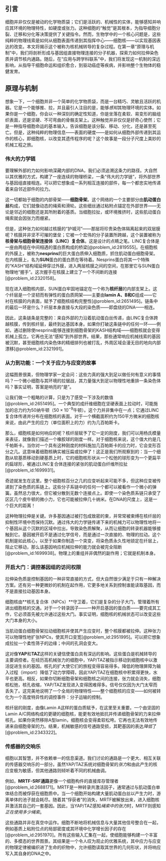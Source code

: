 ## 引言
细胞并非仅仅是被动的化学物质袋；它们是活跃的、机械性的实体，能够感知并响应其环境的物理特性，如硬度或张力。这种细胞的“触觉”是其根本，为指导细胞分裂、迁移和分化等决策提供了关键指令。然而，生物学中的一个核心问题是，这些纯粹的物理线索是如何从细胞表面传递到其指挥中心——细胞核——以实现基因表达的改变。本文将揭示这个被称为核机械转导的复杂过程。在第一章“原理与机制”中，我们将剖析形成与基因组直接物理连接的分子机器，探索力如何拉伸染色质并调节核内通路。随后，在“应用与跨学科联系”中，我们将发现这一机制的深远影响，从指导干细胞命运和组织愈合，到驱动癌症等疾病，并影响整个生物体的稳健发育。

## 原理与机制

想象一下，一个细胞并非一个简单的化学物质袋，而是一台精巧、灵敏且活跃的机器。它是一个能够推、拉，并且最引人注目的是，能够*感知*其物理环境的实体。如果你是一个细胞，你会以一种深刻的确定性知道，你是坐落在柔软、易变形的脑组织表面，还是坚硬、不可弯曲的骨骼支架上。这种触觉并非仅仅是好奇心使然；它是一种指导细胞命运的基本输入，告诉细胞是该分裂、移动、分化，还是甚至死亡。但是，这种纯粹的物理信息——表面的硬度——是如何从细胞外部传递到其运作的核心，即细胞核，以改变其遗传程序的呢？这个故事是一段分子尺度上美妙的机械工程之旅。

### 伟大的力学链

要理解外部的力如何影响深藏内部的DNA，我们必须追溯这条力的路径。大自然以其优雅的方式，构建了一座连续的物理桥梁，一条“伟大的力学链”，将外部世界与基因组直接相连。可以把它想象成一系列相互连接的部件，每一个都忠实地传递着来自邻近部件的拉力。

这一切都始于细胞的内部骨架——**细胞骨架**。这个网络的一个主要部分由**肌动蛋白丝**构成，它们就像动态的绳索和滑轮。这些细丝通过粘附点锚定在外部世界——无论是邻近的细胞还是其所附着的基质。当细胞拉扯，或环境推挤时，这些肌动蛋白绳索就会因张力而绷紧。

但是，这种张力如何越过核膜的“护城河”——那层将珍贵染色体隔离起来的双层膜呢？核膜并非坚不可摧的堡垒；它被一个宏伟的分子装置所跨越，这个装置被称为**核骨架与细胞骨架连接体（LINC）复合体**。这是设计的点睛之笔。LINC复合体是一座由两组在中间相遇的蛋白质构成的桥梁[@problem_id:2819555]。在细胞核的外膜上，被称为**nesprins**的巨大蛋白质伸入细胞质，抓住肌动蛋白细胞骨架。在内核膜上，名为**SUN**蛋白的蛋白质在等待着。Nesprins蛋白将其一个特殊的“KASH”结构域延伸穿过外膜，进入两层核膜之间的空间，在那里它与SUN蛋白物理地“握手”。这次握手在核膜上建立了一个不间断的连接[@problem_id:2320158]。

现在进入细胞核内部，SUN蛋白牢固地锚定在一个称为**核纤层**的内部支架上。这个纤层是一个坚韧而有弹性的蛋白质网架——主要由**lamin A、B和C**组成——它衬在核膜的内表面，赋予了细胞核结构完整性[@problem_id:2651495]。链条中的最后一环是什么？纤层本身直接与大段的染色质——即盘绕的DNA——相连。

因此，这条链条是完整的：来自外部的力沿着肌动蛋白丝传递，由LINC复合体跨越核膜，传到核纤层，最终到达基因本身。如果你打破这条链中的任何一环——例如，通过删除使nesprins能够连接到细胞骨架的KASH结构域——细胞核就会变得机械上孤立。它再也无法“感知”到外部世界。结果，那些通常响应机械线索的基因被沉默，甚至细胞核内染色体的精细排列也被打乱，外周区域会漫无目的地向内部漂移[@problem_id:2321991]。

### 从力到功能：一个关于应力与应变的故事

这幅图景很美，但物理学家一定会问：这些力真的强大到足以做任何有意义的事情吗？一个微小细胞与其环境的拉锯战，其力量强大到足以物理性地重排一条染色体吗？事实证明，答案是响亮的“是”。

让我们做一个粗略的计算，只是为了感受一下涉及的数值[@problem_id:2651495]。一个典型的成纤维细胞在坚硬表面上拉动时，可能施加的总力约为$50$纳牛顿（$50 \times 10^{-9}$牛顿）。这个力并非集中在一点；它通过LINC复合体传递并分布在细胞核的表面。对于一个横截面积约为$150$平方微米的细胞核来说，由此产生的应力（单位面积上的力）约为几百帕斯卡。

那么，细胞核是如何响应的呢？核纤层赋予了它一定的刚度，我们可以用杨氏模量来表征，就像我们描述一个橡胶球的刚度一样。对于细胞核来说，这个值大约是几千帕斯卡。当你对一个具有这种刚度的材料施加几百帕斯卡的应力时，它会变形百分之几。这意味着细胞核确实被压扁或拉伸了！这正是我们所观察到的：当一个细胞从软基质移动到硬基质上时，它的细胞核形状从一个松弛的球形变为一个更扁平的扁球形，被通过LINC复合体连接的紧张的肌动蛋白纤维所拉扯[@problem_id:1699931]。

奇迹就发生在这里。整个细胞核百分之几的应变听起来可能不多，但这种应变被传递到了染色质的系链上。这些分子系链中的任何一个都可以被看作一个微小的弹簧。虽然总力很大，但它被分散到无数个连接点上。即使一个染色质系链只承受了区区几个皮牛顿的微小力，它也可能被拉伸几十纳米。在DNA的尺度上，这是一个巨大的距离！

这种物理拉伸是关键。许多基因通过被打包成致密的束，并常常被束缚在核纤层的抑制性环境中而保持沉默。通过伟大的力学链传递下来的机械力可以物理性地将一个基因从这个沉默的区域中拉出，导致染色质解聚，从而让细胞的转录机器能够接触到它。基因被开启不是通过化学信号，而是通过一次直接的、物理的拉动。这个机制是如此核心，以至于如果你制造一个突变，将染色质永久性地锁定在纤层上，阻止它移动，那么该基因响应机械拉伸的能力就会被完全阻断[@problem_id:1699938]。物理上的重组并非偶然的副作用；它就是机制本身。

### 开启大门：调控基因组的访问权限

拉伸染色质是控制基因的一种非常直接的方式，但大自然很少满足于只有一种解决方案。还有另一种更微妙的机制在起作用，它更多地关系到控制谁能读取基因，而不是直接拉动基因本身。

细胞核由**核孔复合体（NPCs）**守卫着，它们是复杂的分子大门，管理着所有进出细胞核的交通。对于一个转录因子——一种开启基因的蛋白质——要完成其工作，它必须首先被允许通过这些大门。事实证明，细胞核的机械状态可以改变这些大门本身的大小。

当肌动蛋白细胞骨架拉动细胞核并使其产生应变时，整个核膜都被拉伸。这种张力可以物理性地扩张NPCs，使其开口变宽[@problem_id:2951995]。可以把它想象成拉扯一个柔性筛子的边缘；中间的孔洞会变大。

这对像**YAP**和**TAZ**这样的关键信使蛋白具有深远的影响。这些蛋白是机械转导的主要调控者。在经历高机械张力的细胞中，YAP/TAZ被指示移动到细胞核中以激活促进生长的基因。核孔的扩大使它们的旅程变得容易得多。降低的物理屏障为输入过程（import）降低了动力学障碍，因此YAP/TAZ在细胞核中积累得更快，水平也更高。相反，如果你切断细胞骨架和细胞核之间的连接，张力就会消失，细胞核松弛，核孔收缩，YAP/TAZ发现进入变得困难得多。信号仅仅因为大门太窄而丢失了。这完美地说明了一个全局的物理特性——整个细胞核的应变——如何被转化为一个高度特异性的调控事件：分子运输的控制。

核纤层的刚度，由像Lamin A这样的蛋白质赋予，在这里至关重要。一个由坚固的Lamin A/C网络构成的更硬的细胞核，能更有效地抵抗并传递细胞骨架的力来拉伸核孔。如果你突然移除A型lamin，细胞核会变得柔软松垮。它再也无法有效地传递来自细胞骨架的力。结果，机械敏感的信号通路受损，其靶基因的表达*降低*了[@problem_id:2343322]。

### 传感器的交响乐

细胞以其智慧，并不依赖单一的信息渠道。我们讨论的通路是一个更大、相互关联的传感器交响乐的一部分。虽然YAP/TAZ系统对细胞骨架的*张力*和由此产生的核应变极为敏感，但其他通路则倾听着不同的机械曲调。

例如，**MRTF-SRF通路**更像一个细胞构件的直接库存管理者[@problem_id:2688171]。MRTF是一种转录共激活因子，通常通过与肌动蛋白单体结合而被俘获在细胞质中。当一个细胞开始构建大量肌动蛋白丝以产生力时，游离单体的池子就会耗尽。随着其“俘获者”的消失，MRTF被解放出来，进入细胞核并激活其自己的一套基因。因此，当YAP/TAZ感知*绳索中的张力*时，MRTF则感知*正在使用多少绳索*。

这些通路并非在真空中运作。细胞不断地将机械信息与大量其他信号整合在一起，例如基质上粘附位点的局部密度或其环境中化学增长因子的存在[@problem_id:2951970]。所有这些输入汇集在一起，使细胞能够构建一个丰富的、多模态的世界图景。其结果是一个令人叹为观止的优雅系统，其中应力与应变的物理定律被编织进了生命的织物中，允许细胞读取其世界的几何形状，并将响应写入其自身的DNA之中。

